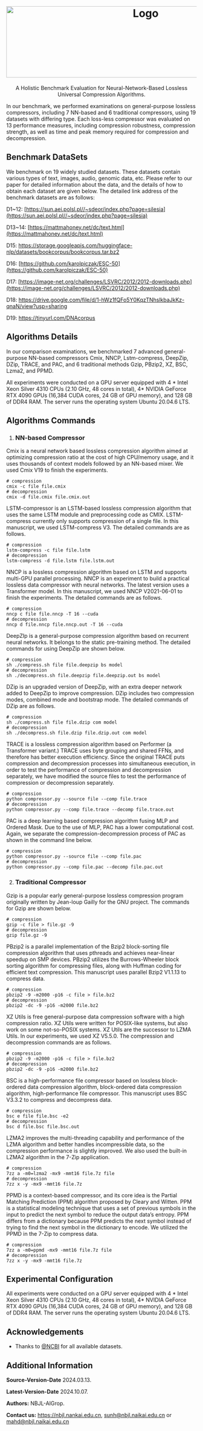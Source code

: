 <!-- LOGO -->
<br />
<h1 align="center">
  <img src="https://fahaihi.github.io/NNLCB/LOG.png" alt="Logo" width="722" height="189">
</h1>
<p align="center">
  A Holistic Benchmark Evaluation for Neural-Network-Based Lossless Universal Compression Algorithms.
</p>

In our benchmark, we performed examinations on general-purpose lossless compressors, including 7 NN-based and 6 traditional compressors, using 19 datasets with differing type. Each loss-less compressor was evaluated on 13 performance measures, including compression robustness, compression strength, as well as time and peak memory required for compression and decompression.



## Benchmark DataSets

We benchmark on 19 widely studied datasets. These datasets contain various types of text, images, audio, genomic data, etc. Please refer to our paper for detailed information about the data, and the details of how to obtain each dataset are given below.
The detailed link address of the benchmark datasets are as follows:

D1~12:  [https://sun.aei.polsl.pl//~sdeor/index.php?page=silesia](https://sun.aei.polsl.pl//~sdeor/index.php?page=silesia)

D13~14: [https://mattmahoney.net/dc/text.html](https://mattmahoney.net/dc/text.html)

D15: https://storage.googleapis.com/huggingface-nlp/datasets/bookcorpus/bookcorpus.tar.bz2

D16: [https://github.com/karolpiczak/ESC-50](https://github.com/karolpiczak/ESC-50)

D17: [https://image-net.org/challenges/LSVRC/2012/2012-downloads.php](https://image-net.org/challenges/LSVRC/2012/2012-downloads.php)

D18: https://drive.google.com/file/d/1-hWz1fQFo5Y0KqzTNhslkbaJkKz-qnaN/view?usp=sharing

D19: https://tinyurl.com/DNAcorpus

## Algorithms Details
In our comparison examinations, we benchmarked 7 advanced general-purpose NN-based compressors Cmix, NNCP, Lstm-compress, DeepZip, DZip, TRACE, and PAC, and 6 traditional methods Gzip, PBzip2, XZ, BSC, Lzma2, and PPMD. 

All experiments were conducted on a GPU server equipped with 4 * Intel Xeon Silver 4310 CPUs (2.10 GHz, 48 cores in total), 4* NVIDIA GeForce RTX 4090 GPUs (16,384 CUDA cores, 24 GB of GPU memory), and 128 GB of DDR4 RAM. The server runs the operating system Ubuntu 20.04.6 LTS.

## Algorithms Commands

1.  ### NN-based  Compressor

Cmix is a neural network based lossless compression algorithm aimed at optimizing compression ratio at the cost of high CPU/memory usage, and it uses thousands of context models followed by an NN-based mixer. We used Cmix V19 to finish the experiments.

```
# compression
cmix -c file file.cmix
# decompression
cmix -d file.cmix file.cmix.out
```

LSTM-compressor is an LSTM-based lossless compression algorithm that uses the same LSTM module and preprocessing code as CMIX. LSTM-compress currently only supports compression of a single file. In this manuscript, we used LSTM-compress V3. The detailed commands are as follows.

```
# compression
lstm-compress -c file file.lstm
# decompression
lstm-compress -d file.lstm file.lstm.out
```

NNCP is a lossless compression algorithm based on LSTM and supports multi-GPU parallel processing. NNCP is an experiment to build a practical lossless data compressor with neural networks. The latest version uses a Transformer model. In this manuscript, we used NNCP V2021-06-01 to finish the experiments. The detailed commands are as follows.

```
# compression
nncp c file file.nncp -T 16 --cuda
# decompression
nncp d file.nncp file.nncp.out -T 16 --cuda
```

DeepZIp is a general-purpose compression algorithm based on recurrent neural networks. It belongs to the static pre-training method. The detailed commands for using DeepZip are shown below.

```
# compression
sh ./compress.sh file file.deepzip bs model
# decompression
sh ./decompress.sh file.deepzip file.deepzip.out bs model
```

DZip is an upgraded version of DeepZip, with an extra deeper network added to DeepZip to improve compression. DZip includes two compression modes, combined mode and bootstrap mode.  The detailed commands of DZip are as follows.

```
# compression
sh ./compress.sh file file.dzip com model
# decompression
sh ./decompress.sh file.dzip file.dzip.out com model
```

TRACE is a lossless compression algorithm based on Performer (a Transformer variant.) TRACE uses byte grouping and shared FFNs, and therefore has better execution efficiency. Since the original TRACE puts compression and decompression processes into simultaneous execution, in order to test the performance of compression and decompression separately, we have modified the source files to test the performance of compression or decompression separately.

```
# compression
python compressor.py --source file --comp file.trace
# decompression
python compressor.py --comp file.trace --decomp file.trace.out
```

PAC is a deep learning based compression algorithm fusing MLP and Ordered Mask. Due to the use of MLP, PAC has a lower computational cost. Again, we separate the compression-decompression process of PAC as shown in the command line below.

```
# compression
python compressor.py --source file --comp file.pac
# decompression
python compressor.py --comp file.pac --decomp file.pac.out
```

2. ### Traditional  Compressor

Gzip is a popular early general-purpose lossless compression program originally written by Jean-loup Gailly for the GNU project. The commands for Gzip are shown below.

```
# compression
gzip -c file > file.gz -9
# decompression
gzip file.gz -9
```

PBzip2 is a parallel implementation of the Bzip2 block-sorting file compression algorithm that uses pthreads and achieves near-linear speedup on SMP devices. PBzip2 utilizes the Burrows-Wheeler block sorting algorithm for compressing files, along with Huffman coding for efficient text compression. This manuscript uses parallel Bzip2 V1.1.13  to compress data.

```
# compression
pbzip2 -9 -m2000 -p16 -c file > file.bz2
# decompression
pbzip2 -dc -9 -p16 -m2000 file.bz2
```

XZ Utils is free general-purpose data compression software with a high compression ratio. XZ Utils were written for POSIX-like systems, but also work on some not-so-POSIX systems. XZ Utils are the successor to LZMA Utils. In our experiments, we used XZ V5.5.0. The compression and decompression commands are as follows.

```
# compression
pbzip2 -9 -m2000 -p16 -c file > file.bz2
# decompression
pbzip2 -dc -9 -p16 -m2000 file.bz2
```

BSC is a high-performance file compressor based on lossless block-ordered data compression algorithm, block-ordered data compression algorithm, high-performance file compressor. This manuscript uses BSC V3.3.2 to compress and decompress data.

```
# compression
bsc e file file.bsc -e2
# decompression
bsc d file.bsc file.bsc.out
```

LZMA2 improves the multi-threading capability and performance of the LZMA algorithm and better handles incompressible data, so the compression performance is slightly improved. We also used the built-in LZMA2 algorithm in the 7-Zip application.

```
# compression
7zz a -m0=lzma2 -mx9 -mmt16 file.7z file
# decompression
7zz x -y -mx9 -mmt16 file.7z
```

PPMD is a context-based compressor, and its core idea is the Partial Matching Prediction (PPM) algorithm proposed by Cleary and Witten. PPM is a statistical modeling technique that uses a set of previous symbols in the input to predict the next symbol to reduce the output data’s entropy. PPM differs from a dictionary because PPM predicts the next symbol instead of trying to find the next symbol in the dictionary to encode. We utilized the PPMD in the 7-Zip to compress data.

```
# compression
7zz a -m0=ppmd -mx9 -mmt16 file.7z file
# decompression
7zz x -y -mx9 -mmt16 file.7z
```



## Experimental Configuration

All experiments were conducted on a GPU server equipped with 4 * Intel Xeon Silver 4310 CPUs (2.10 GHz, 48 cores in total), 4* NVIDIA GeForce RTX 4090 GPUs (16,384 CUDA cores, 24 GB of GPU memory), and 128 GB of DDR4 RAM. The server runs the operating system Ubuntu 20.04.6 LTS.


## Acknowledgements
- Thanks to [@NCBI](https://www.freelancer.com/u/Ostokhoon) for all available datasets.

## Additional Information
**Source-Version-Date**   2024.03.13.

**Latest-Version-Date**   2024.10.07.

**Authors:**     NBJL-AIGrop.

**Contact us:**  https://nbjl.nankai.edu.cn, sunh@nbjl.naikai.edu.cn or mahd@nbjl.naikai.edu.cn

